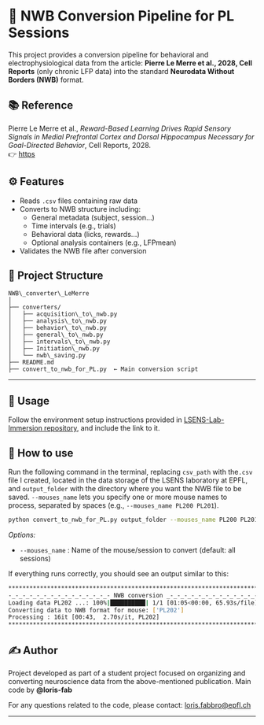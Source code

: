 
# 🧠 NWB Conversion Pipeline for PL Sessions

This project provides a conversion pipeline for behavioral and electrophysiological data from the article: **Pierre Le Merre et al., 2028, Cell Reports** (only chronic LFP data) into the standard **Neurodata Without Borders (NWB)** format.

## 📚 Reference

Pierre Le Merre et al., *Reward-Based Learning Drives Rapid Sensory
Signals in Medial Prefrontal Cortex and Dorsal
Hippocampus Necessary for Goal-Directed Behavior*, Cell Reports, 2028.  
👉 [https](https://pubmed.ncbi.nlm.nih.gov/29249287/)



## ⚙️ Features

- Reads `.csv` files containing raw data
- Converts to NWB structure including:
  - General metadata (subject, session…)
  - Time intervals (e.g., trials)
  - Behavioral data (licks, rewards…)
  - Optional analysis containers (e.g., LFPmean)
- Validates the NWB file after conversion



## 📁 Project Structure

```
NWB\_converter\_LeMerre
│
├── converters/
│   ├── acquisition\_to\_nwb.py
│   ├── analysis\_to\_nwb.py
│   ├── behavior\_to\_nwb.py
│   ├── general\_to\_nwb.py
│   ├── intervals\_to\_nwb.py
│   ├── Initiation\_nwb.py
│   └── nwb\_saving.py
├── README.md
├── convert_to_nwb_for_PL.py  ← Main conversion script
````

---

## 🚀 Usage

Follow the environment setup instructions provided in [LSENS-Lab-Immersion repository](https://github.com/loris-fab/LSENS-Lab-Immersion.git), and include the link to it.

## 🧩 How to use
Run the following command in the terminal, replacing `csv_path` with the`.csv` file I created, located in the data storage of the LSENS laboratory at EPFL, and `output_folder` with the directory where you want the NWB file to be saved. `--mouses_name` lets you specify one or more mouse names to process, separated by spaces (e.g., `--mouses_name PL200 PL201`).


```bash
python convert_to_nwb_for_PL.py output_folder --mouses_name PL200 PL201 (...)
```
*Options:*
* `--mouses_name` : Name of the mouse/session to convert (default: all sessions)


If everything runs correctly, you should see an output similar to this:

```bash
**************************************************************************
-_-_-_-_-_-_-_-_-_-_-_-_-_-_- NWB conversion _-_-_-_-_-_-_-_-_-_-_-_-_-_-_
Loading data PL202 ...: 100%|██████████| 1/1 [01:05<00:00, 65.93s/file]
Converting data to NWB format for mouse: ['PL202']
Processing : 16it [00:43,  2.70s/it, PL202]                      
**************************************************************************
```

## ✍️ Author

Project developed as part of a student project focused on organizing and converting neuroscience data from the above-mentioned publication.
Main code by **@loris-fab**

For any questions related to the code, please contact: loris.fabbro@epfl.ch


---



